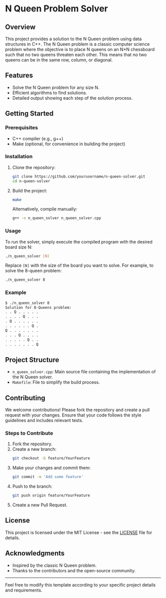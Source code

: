 
# N Queen Problem Solver

## Overview

This project provides a solution to the N Queen problem using data structures in C++. The N Queen problem is a classic computer science problem where the objective is to place N queens on an N×N chessboard such that no two queens threaten each other. This means that no two queens can be in the same row, column, or diagonal.

## Features

- Solve the N Queen problem for any size N.
- Efficient algorithms to find solutions.
- Detailed output showing each step of the solution process.

## Getting Started

### Prerequisites

- C++ compiler (e.g., g++)
- Make (optional, for convenience in building the project)

### Installation

1. Clone the repository:
    ```sh
    git clone https://github.com/yourusername/n-queen-solver.git
    cd n-queen-solver
    ```

2. Build the project:
    ```sh
    make
    ```
    Alternatively, compile manually:
    ```sh
    g++ -o n_queen_solver n_queen_solver.cpp
    ```

### Usage

To run the solver, simply execute the compiled program with the desired board size N:
```sh
./n_queen_solver [N]
```
Replace `[N]` with the size of the board you want to solve. For example, to solve the 8-queen problem:
```sh
./n_queen_solver 8
```

### Example

```sh
$ ./n_queen_solver 8
Solution for 8-Queens problem:
. . Q . . . . .
. . . . Q . . .
. Q . . . . . .
. . . . . . Q .
Q . . . . . . .
. . . Q . . . .
. . . . . Q . .
. . . . . . . Q
```

## Project Structure

- `n_queen_solver.cpp`: Main source file containing the implementation of the N Queen solver.
- `Makefile`: File to simplify the build process.

## Contributing

We welcome contributions! Please fork the repository and create a pull request with your changes. Ensure that your code follows the style guidelines and includes relevant tests.

### Steps to Contribute

1. Fork the repository.
2. Create a new branch:
    ```sh
    git checkout -b feature/YourFeature
    ```
3. Make your changes and commit them:
    ```sh
    git commit -m 'Add some feature'
    ```
4. Push to the branch:
    ```sh
    git push origin feature/YourFeature
    ```
5. Create a new Pull Request.

## License

This project is licensed under the MIT License - see the [LICENSE](LICENSE) file for details.

## Acknowledgments

- Inspired by the classic N Queen problem.
- Thanks to the contributors and the open-source community.

---

Feel free to modify this template according to your specific project details and requirements.
